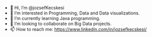 - 👋 Hi, I’m @jozsefKecskesi
- 👀 I’m interested in Programming, Data and Data visualizations.
- 🌱 I’m currently learning Java programming.
- 💞️ I’m looking to collaborate on Big Data projects.
- 📫 How to reach me: https://www.linkedin.com/in/jozsefkecskesi/

<!---
jozsefKecskesi/jozsefKecskesi is a ✨ special ✨ repository because its `README.md` (this file) appears on your GitHub profile.
You can click the Preview link to take a look at your changes.
--->
